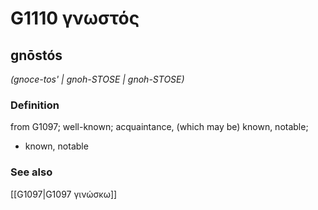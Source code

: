 # G1110 γνωστός

## gnōstós

_(gnoce-tos' | gnoh-STOSE | gnoh-STOSE)_

### Definition

from G1097; well-known; acquaintance, (which may be) known, notable; 

- known, notable

### See also

[[G1097|G1097 γινώσκω]]
